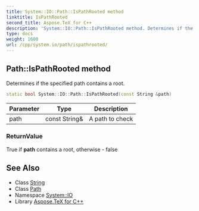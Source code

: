 ```yaml
---
title: System::IO::Path::IsPathRooted method
linktitle: IsPathRooted
second_title: Aspose.TeX for C++
description: 'System::IO::Path::IsPathRooted method. Determines if the specified path contains a root in C++.'
type: docs
weight: 1600
url: /cpp/system.io/path/ispathrooted/
---
```

## Path::IsPathRooted method


Determines if the specified path contains a root.

```cpp
static bool System::IO::Path::IsPathRooted(const String &path)
```


| Parameter | Type | Description |
| --- | --- | --- |
| path | const String\& | A path to check |

### ReturnValue

True if **path** contains a root, otherwise - false

## See Also

* Class [String](../../../system/string/)
* Class [Path](../)
* Namespace [System::IO](../../)
* Library [Aspose.TeX for C++](../../../)
